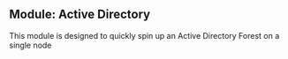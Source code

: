 ## Module: Active Directory

This module is designed to quickly spin up an Active Directory Forest on a single node